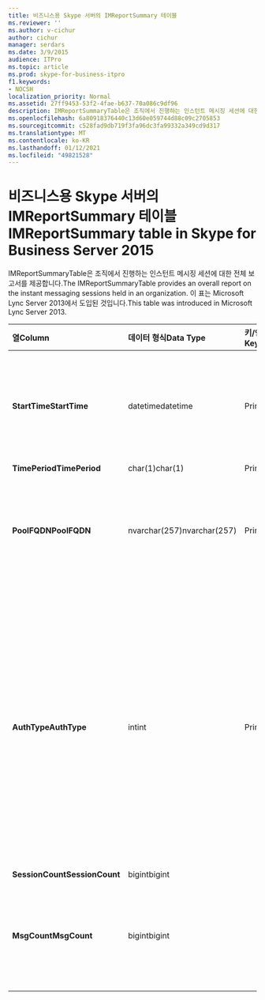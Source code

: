 ```yaml
---
title: 비즈니스용 Skype 서버의 IMReportSummary 테이블
ms.reviewer: ''
ms.author: v-cichur
author: cichur
manager: serdars
ms.date: 3/9/2015
audience: ITPro
ms.topic: article
ms.prod: skype-for-business-itpro
f1.keywords:
- NOCSH
localization_priority: Normal
ms.assetid: 27ff9453-53f2-4fae-b637-70a086c9df96
description: IMReportSummaryTable은 조직에서 진행하는 인스턴트 메시징 세션에 대한 전체 보고서를 제공합니다. 이 표는 Microsoft Lync Server 2013에서 도입된 것입니다.
ms.openlocfilehash: 6a80918376440c13d60e059744d88c09c2705853
ms.sourcegitcommit: c528fad9db719f3fa96dc3fa99332a349cd9d317
ms.translationtype: MT
ms.contentlocale: ko-KR
ms.lasthandoff: 01/12/2021
ms.locfileid: "49821528"
---
```

# <a name="imreportsummary-table-in-skype-for-business-server-2015"></a><span data-ttu-id="2b8a1-104">비즈니스용 Skype 서버의 IMReportSummary 테이블</span><span class="sxs-lookup"><span data-stu-id="2b8a1-104">IMReportSummary table in Skype for Business Server 2015</span></span>
 
<span data-ttu-id="2b8a1-105">IMReportSummaryTable은 조직에서 진행하는 인스턴트 메시징 세션에 대한 전체 보고서를 제공합니다.</span><span class="sxs-lookup"><span data-stu-id="2b8a1-105">The IMReportSummaryTable provides an overall report on the instant messaging sessions held in an organization.</span></span> <span data-ttu-id="2b8a1-106">이 표는 Microsoft Lync Server 2013에서 도입된 것입니다.</span><span class="sxs-lookup"><span data-stu-id="2b8a1-106">This table was introduced in Microsoft Lync Server 2013.</span></span>
  
|<span data-ttu-id="2b8a1-107">**열**</span><span class="sxs-lookup"><span data-stu-id="2b8a1-107">**Column**</span></span>|<span data-ttu-id="2b8a1-108">**데이터 형식**</span><span class="sxs-lookup"><span data-stu-id="2b8a1-108">**Data Type**</span></span>|<span data-ttu-id="2b8a1-109">**키/인덱스**</span><span class="sxs-lookup"><span data-stu-id="2b8a1-109">**Key/Index**</span></span>|<span data-ttu-id="2b8a1-110">**세부 정보**</span><span class="sxs-lookup"><span data-stu-id="2b8a1-110">**Details**</span></span>|
|:-----|:-----|:-----|:-----|
|<span data-ttu-id="2b8a1-111">**StartTime**</span><span class="sxs-lookup"><span data-stu-id="2b8a1-111">**StartTime**</span></span> <br/> |<span data-ttu-id="2b8a1-112">datetime</span><span class="sxs-lookup"><span data-stu-id="2b8a1-112">datetime</span></span>  <br/> |<span data-ttu-id="2b8a1-113">Primary</span><span class="sxs-lookup"><span data-stu-id="2b8a1-113">Primary</span></span>  <br/> |<span data-ttu-id="2b8a1-114">인스턴트 메시징 세션이 시작된 날짜 및 시간입니다.</span><span class="sxs-lookup"><span data-stu-id="2b8a1-114">Date and time that the instant messaging session began.</span></span>  <br/> |
|<span data-ttu-id="2b8a1-115">**TimePeriod**</span><span class="sxs-lookup"><span data-stu-id="2b8a1-115">**TimePeriod**</span></span> <br/> |<span data-ttu-id="2b8a1-116">char(1)</span><span class="sxs-lookup"><span data-stu-id="2b8a1-116">char(1)</span></span>  <br/> |<span data-ttu-id="2b8a1-117">Primary</span><span class="sxs-lookup"><span data-stu-id="2b8a1-117">Primary</span></span>  <br/> ||
|<span data-ttu-id="2b8a1-118">**PoolFQDN**</span><span class="sxs-lookup"><span data-stu-id="2b8a1-118">**PoolFQDN**</span></span> <br/> |<span data-ttu-id="2b8a1-119">nvarchar(257)</span><span class="sxs-lookup"><span data-stu-id="2b8a1-119">nvarchar(257)</span></span>  <br/> |<span data-ttu-id="2b8a1-120">Primary</span><span class="sxs-lookup"><span data-stu-id="2b8a1-120">Primary</span></span>  <br/> |<span data-ttu-id="2b8a1-121">세션을 호스팅하는 풀의 정규화된 도메인 이름입니다.</span><span class="sxs-lookup"><span data-stu-id="2b8a1-121">Fully qualified domain name of the pool hosting the session.</span></span>  <br/> |
|<span data-ttu-id="2b8a1-122">**AuthType**</span><span class="sxs-lookup"><span data-stu-id="2b8a1-122">**AuthType**</span></span> <br/> |<span data-ttu-id="2b8a1-123">int</span><span class="sxs-lookup"><span data-stu-id="2b8a1-123">int</span></span>  <br/> |<span data-ttu-id="2b8a1-124">Primary</span><span class="sxs-lookup"><span data-stu-id="2b8a1-124">Primary</span></span>  <br/> |<span data-ttu-id="2b8a1-125">통화의 우선 순위(예: 긴급, 일반)입니다.</span><span class="sxs-lookup"><span data-stu-id="2b8a1-125">Priority (for example, urgent or non-urgent) of the call.</span></span> <span data-ttu-id="2b8a1-126">우선 순위 정보는 비즈니스용 Skype 서버 [2015의 CallPriorities](callpriorities.md)테이블에 저장됩니다.</span><span class="sxs-lookup"><span data-stu-id="2b8a1-126">Priority information is stored in the [CallPriorities table in Skype for Business Server 2015](callpriorities.md).</span></span>  <br/> |
|<span data-ttu-id="2b8a1-127">**SessionCount**</span><span class="sxs-lookup"><span data-stu-id="2b8a1-127">**SessionCount**</span></span> <br/> |<span data-ttu-id="2b8a1-128">bigint</span><span class="sxs-lookup"><span data-stu-id="2b8a1-128">bigint</span></span>  <br/> |||
|<span data-ttu-id="2b8a1-129">**MsgCount**</span><span class="sxs-lookup"><span data-stu-id="2b8a1-129">**MsgCount**</span></span> <br/> |<span data-ttu-id="2b8a1-130">bigint</span><span class="sxs-lookup"><span data-stu-id="2b8a1-130">bigint</span></span>  <br/> ||<span data-ttu-id="2b8a1-131">세션 중 교환된 총 인스턴트 메시지 수입니다.</span><span class="sxs-lookup"><span data-stu-id="2b8a1-131">Total number of instant messages exchanged during the session.</span></span>  <br/> |
   

